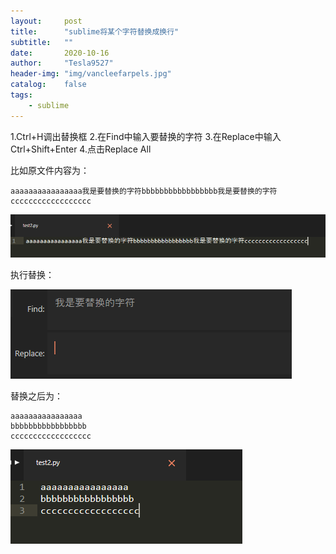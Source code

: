 ```yaml
---
layout:     post
title:      "sublime将某个字符替换成换行"
subtitle:   ""
date:       2020-10-16
author:     "Tesla9527"
header-img: "img/vancleefarpels.jpg"
catalog:    false
tags:
    - sublime
---
```


1.Ctrl+H调出替换框
2.在Find中输入要替换的字符
3.在Replace中输入Ctrl+Shift+Enter
4.点击Replace All

比如原文件内容为：
```
aaaaaaaaaaaaaaaa我是要替换的字符bbbbbbbbbbbbbbbbb我是要替换的字符cccccccccccccccccc
```

![img](/img/in-post/sublime-replace-change-line/1.png)

执行替换：

![img](/img/in-post/sublime-replace-change-line/2.png)

替换之后为：
```
aaaaaaaaaaaaaaaa
bbbbbbbbbbbbbbbbb
cccccccccccccccccc
```

![img](/img/in-post/sublime-replace-change-line/3.png)
